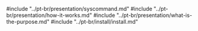 #include "../pt-br/presentation/syscommand.md"
#include "../pt-br/presentation/how-it-works.md"
#include "../pt-br/presentation/what-is-the-purpose.md"
#include "../pt-br/install/install.md"
